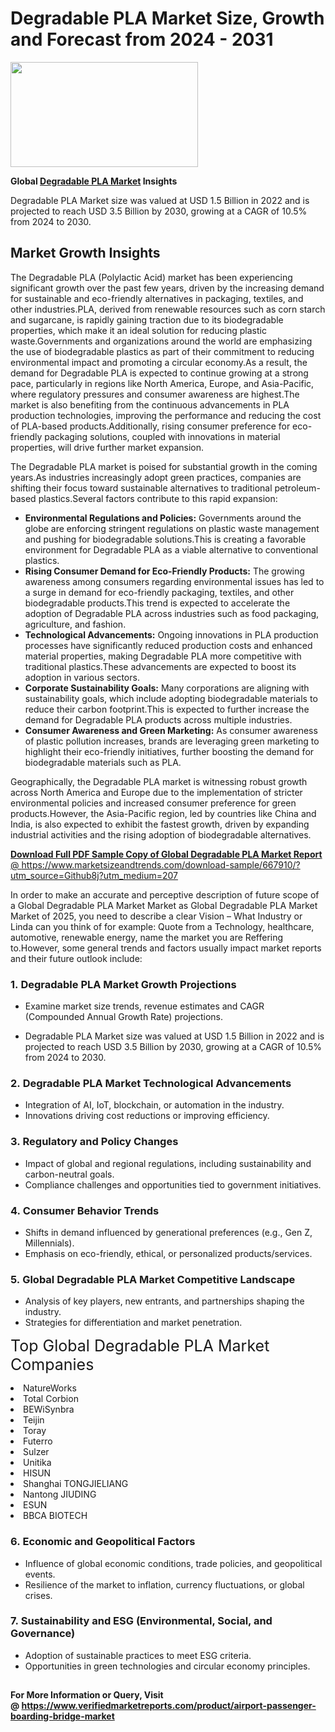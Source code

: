 <H1>Degradable PLA Market Size, Growth and Forecast from 2024 - 2031</H1><img class="aligncenter size-medium wp-image-584254" src="https://thirdeyenews.in/wp-content/uploads/2024/09/Global-Market-Research-300x168.jpeg" alt="" width="300" height="168" /><p><strong>Global&nbsp;<a href="https://www.marketsizeandtrends.com/download-sample/667910/?utm_source=Github8j?utm_medium=207">Degradable PLA Market</a> Insights</strong></p><p>Degradable PLA Market size was valued at USD 1.5 Billion in 2022 and is projected to reach USD 3.5 Billion by 2030, growing at a CAGR of 10.5% from 2024 to 2030.</p><p><h2>Market Growth Insights</h2> <p>The Degradable PLA (Polylactic Acid) market has been experiencing significant growth over the past few years, driven by the increasing demand for sustainable and eco-friendly alternatives in packaging, textiles, and other industries.PLA, derived from renewable resources such as corn starch and sugarcane, is rapidly gaining traction due to its biodegradable properties, which make it an ideal solution for reducing plastic waste.Governments and organizations around the world are emphasizing the use of biodegradable plastics as part of their commitment to reducing environmental impact and promoting a circular economy.As a result, the demand for Degradable PLA is expected to continue growing at a strong pace, particularly in regions like North America, Europe, and Asia-Pacific, where regulatory pressures and consumer awareness are highest.The market is also benefiting from the continuous advancements in PLA production technologies, improving the performance and reducing the cost of PLA-based products.Additionally, rising consumer preference for eco-friendly packaging solutions, coupled with innovations in material properties, will drive further market expansion.</p> <p><a href="#"></a></p> <p>The Degradable PLA market is poised for substantial growth in the coming years.As industries increasingly adopt green practices, companies are shifting their focus toward sustainable alternatives to traditional petroleum-based plastics.Several factors contribute to this rapid expansion: <ul> <li><strong>Environmental Regulations and Policies:</strong> Governments around the globe are enforcing stringent regulations on plastic waste management and pushing for biodegradable solutions.This is creating a favorable environment for Degradable PLA as a viable alternative to conventional plastics.</li> <li><strong>Rising Consumer Demand for Eco-Friendly Products:</strong> The growing awareness among consumers regarding environmental issues has led to a surge in demand for eco-friendly packaging, textiles, and other biodegradable products.This trend is expected to accelerate the adoption of Degradable PLA across industries such as food packaging, agriculture, and fashion.</li> <li><strong>Technological Advancements:</strong> Ongoing innovations in PLA production processes have significantly reduced production costs and enhanced material properties, making Degradable PLA more competitive with traditional plastics.These advancements are expected to boost its adoption in various sectors.</li> <li><strong>Corporate Sustainability Goals:</strong> Many corporations are aligning with sustainability goals, which include adopting biodegradable materials to reduce their carbon footprint.This is expected to further increase the demand for Degradable PLA products across multiple industries.</li> <li><strong>Consumer Awareness and Green Marketing:</strong> As consumer awareness of plastic pollution increases, brands are leveraging green marketing to highlight their eco-friendly initiatives, further boosting the demand for biodegradable materials such as PLA.</li> </ul> <p>Geographically, the Degradable PLA market is witnessing robust growth across North America and Europe due to the implementation of stricter environmental policies and increased consumer preference for green products.However, the Asia-Pacific region, led by countries like China and India, is also expected to exhibit the fastest growth, driven by expanding industrial activities and the rising adoption of biodegradable alternatives.</p> <p><a href="#"></p><p><span class=""><strong>Download Full PDF Sample Copy of Global Degradable PLA Market Report</strong> @ <a href="https://www.marketsizeandtrends.com/download-sample/667910/?utm_source=Github8j?utm_medium=207" target="_blank">https://www.marketsizeandtrends.com/download-sample/667910/?utm_source=Github8j?utm_medium=207</a></span></p><p>In order to make an accurate and perceptive description of future scope of a Global&nbsp;Degradable PLA Market Market as Global&nbsp;Degradable PLA Market Market of 2025, you need to describe a clear Vision &ndash; What Industry or Linda can you think of for example: Quote from a Technology, healthcare, automotive, renewable energy, name the market you are Reffering to.However, some general trends and factors usually impact market reports and their future outlook include:</p><h3>1.&nbsp;<strong>Degradable PLA Market Growth Projections</strong></h3><ul><li>Examine market size trends, revenue estimates and CAGR (Compounded Annual Growth Rate) projections.</li><li><p>Degradable PLA Market size was valued at USD 1.5 Billion in 2022 and is projected to reach USD 3.5 Billion by 2030, growing at a CAGR of 10.5% from 2024 to 2030.</p></li></ul><h3>2.&nbsp;<strong>Degradable PLA Market Technological Advancements</strong></h3><ul><li>Integration of AI, IoT, blockchain, or automation in the industry.</li><li>Innovations driving cost reductions or improving efficiency.</li></ul><h3>3.&nbsp;<strong>Regulatory and Policy Changes</strong></h3><ul><li>Impact of global and regional regulations, including sustainability and carbon-neutral goals.</li><li>Compliance challenges and opportunities tied to government initiatives.</li></ul><h3>4.&nbsp;<strong>Consumer Behavior Trends</strong></h3><ul><li>Shifts in demand influenced by generational preferences (e.g., Gen Z, Millennials).</li><li>Emphasis on eco-friendly, ethical, or personalized products/services.</li></ul><h3>5.&nbsp;<strong>Global Degradable PLA Market Competitive Landscape</strong></h3><ul><li>Analysis of key players, new entrants, and partnerships shaping the industry.</li><li>Strategies for differentiation and market penetration.</li></ul><p data-pm-slice="1 1 []"><span style="color: inherit; font-family: inherit; font-size: 25px;">Top Global Degradable PLA Market Companies</span></p><div class="" data-test-id=""><p><li>NatureWorks</li><li> Total Corbion</li><li> BEWiSynbra</li><li> Teijin</li><li> Toray</li><li> Futerro</li><li> Sulzer</li><li> Unitika</li><li> HISUN</li><li> Shanghai TONGJIELIANG</li><li> Nantong JIUDING</li><li> ESUN</li><li> BBCA BIOTECH</li></p></div><h3>6.&nbsp;<strong>Economic and Geopolitical Factors</strong></h3><ul><li>Influence of global economic conditions, trade policies, and geopolitical events.</li><li>Resilience of the market to inflation, currency fluctuations, or global crises.</li></ul><h3>7.&nbsp;<strong>Sustainability and ESG (Environmental, Social, and Governance)</strong></h3><ul><li>Adoption of sustainable practices to meet ESG criteria.</li><li>Opportunities in green technologies and circular economy principles.</li></ul><h2><strong style="font-size: 14px;">For More Information or Query, Visit @&nbsp;</strong><a style="background-color: #ffffff; font-size: 14px;" href="https://www.marketsizeandtrends.com/report/degradable-pla-market/" target="_blank">https://www.verifiedmarketreports.com/product/airport-passenger-boarding-bridge-market</a></h2>